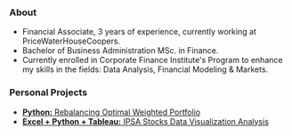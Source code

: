 ### About
- Financial Associate, 3 years of experience, currently working at PriceWaterHouseCoopers.
- Bachelor of Business Administration MSc. in Finance.
- Currently enrolled in Corporate Finance Institute's Program to enhance my skills in the fields: Data Analysis, Financial Modeling & Markets.

### Personal Projects
- [**Python:** Rebalancing Optimal Weighted Portfolio](https://github.com/FedericoValenciaNaranjo/Projects/tree/main/Rebalancing%20Optimal%20Weighted%20Portfolio)
- [**Excel + Python + Tableau:** IPSA Stocks Data Visualization Analysis](https://github.com/FedericoValenciaNaranjo/Projects/tree/main/IPSA%20Stock%20Data%20Analysis)
